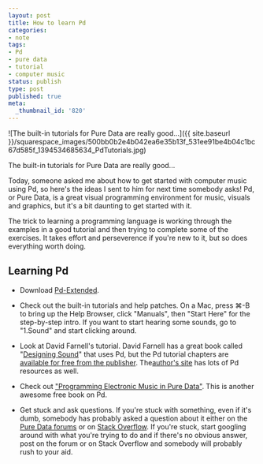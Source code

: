 ```yaml
---
layout: post
title: How to learn Pd
categories:
- note
tags:
- Pd
- pure data
- tutorial
- computer music
status: publish
type: post
published: true
meta:
  _thumbnail_id: '820'
---
```


![The built-in tutorials for Pure Data are really good...]({{ site.baseurl }}/squarespace_images/500bb0b2e4b042ea6e35b13f_531ee91be4b04c1bc67d585f_1394534685634_PdTutorials.jpg)

The built-in tutorials for Pure Data are really good... 

Today, someone asked me about how to get started with computer music using Pd, so here's the ideas I sent to him for next time somebody asks! Pd, or Pure Data, is a great visual programming environment for music, visuals and graphics, but it's a bit daunting to get started with it.

The trick to learning a programming language is working through the examples in a good tutorial and then trying to complete some of the exercises. It takes effort and perseverence if you're new to it, but so does everything worth doing.

## Learning Pd

* Download [Pd-Extended](http://puredata.info/downloads/pd-extended).

* Check out the built-in tutorials and help patches. On a Mac, press ⌘-B to bring up the Help Browser, click "Manuals", then "Start Here" for the step-by-step intro. If you want to start hearing some sounds, go to "1.Sound" and start clicking around.

* Look at David Farnell's tutorial. David Farnell has a great book called "[Designing Sound](http://mitpress.mit.edu/books/designing-sound)" that uses Pd, but the Pd tutorial chapters are [available for free from the publisher](http://aspress.co.uk/ds/pdf/pd_intro.pdf). The[author's site](http://obiwannabe.co.uk) has lots of Pd resources as well.

* Check out ["Programming Electronic Music in Pure Data"](http://www.pd-tutorial.com). This is another awesome free book on Pd.

* Get stuck and ask questions. If you're stuck with something, even if it's dumb, somebody has probably asked a question about it either on the [Pure Data forums](http://puredata.hurleur.com) or on [Stack Overflow](http://stackoverflow.com/questions/tagged/puredata). If you're stuck, start googling around with what you're trying to do and if there's no obvious answer, post on the forum or on Stack Overflow and somebody will probably rush to your aid.
